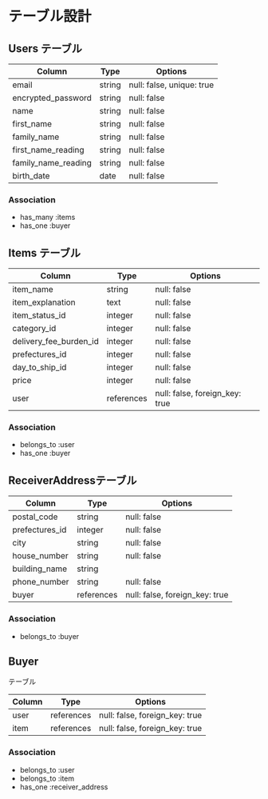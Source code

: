 # テーブル設計

## Users テーブル

| Column             | Type   | Options     |
| ------------------ | ------ | ----------- |
| email              | string | null: false, unique: true |
| encrypted_password | string | null: false |
| name               | string | null: false |
| first_name         | string | null: false |
| family_name        | string | null: false |
| first_name_reading | string | null: false |
| family_name_reading | string | null: false |
| birth_date         | date | null: false |

### Association

- has_many :items
- has_one :buyer


## Items テーブル

| Column             | Type   | Options     |
| ------------------ | ------ | ----------- |
| item_name           | string | null: false |
| item_explanation    | text | null: false |
| item_status_id      | integer | null: false |
| category_id            | integer | null: false |
| delivery_fee_burden_id | integer | null: false |
| prefectures_id         | integer | null: false |
| day_to_ship_id         | integer | null: false |
| price               | integer | null: false |
| user                | references | null: false, foreign_key: true |


### Association

- belongs_to :user
- has_one :buyer


##  ReceiverAddressテーブル

| Column             | Type   | Options     |
| ------------------ | ------ | ----------- |
| postal_code   | string | null: false |
| prefectures_id    | integer | null: false |
| city          | string | null: false |
| house_number  | string | null: false |
| building_name | string |  |
| phone_number  | string | null: false |
| buyer          | references | null: false, foreign_key: true |


### Association

- belongs_to :buyer


##  Buyer
テーブル

| Column | Type   | Options     |
| ------ | ------ | ----------- |
| user   | references | null: false, foreign_key: true |
| item   | references | null: false, foreign_key: true |

### Association

- belongs_to :user
- belongs_to :item
- has_one :receiver_address
